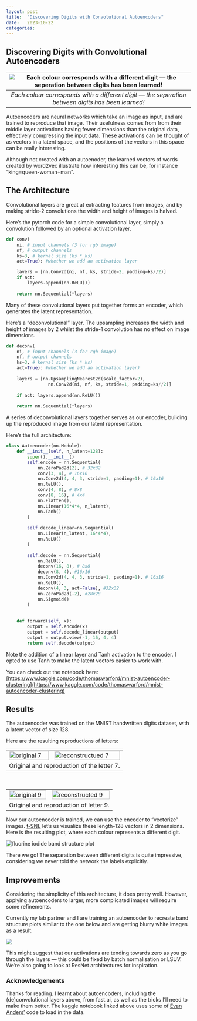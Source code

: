 ```yaml
---
layout: post
title:  "Discovering Digits with Convolutional Autoencoders"
date:   2023-10-22
categories:
---
```


## Discovering Digits with Convolutional Autoencoders

| ![Each colour corresponds with a different digit — the seperation between digits has been learned!](https://cdn-images-1.medium.com/max/2000/1*HUtqpAilJD_Rsa5sfEHNhQ.png) |
|:--:| 
| *Each colour corresponds with a different digit — the seperation between digits has been learned!* |

Autoencoders are neural networks which take an image as input, and are trained to reproduce that image. Their usefulness comes from from their middle layer activations having fewer dimensions than the original data, effectively compressing the input data. These activations can be thought of as vectors in a latent space, and the positions of the vectors in this space can be really interesting.

Although not created with an autoenoder, the learned vectors of words created by word2vec illustrate how interesting this can be, for instance “king=queen-woman+man”.

## The Architecture

Convolutional layers are great at extracting features from images, and by making stride-2 convolutions the width and height of images is halved.

Here’s the pytorch code for a simple convolutional layer, simply a convolution followed by an optional activation layer.

~~~python
def conv(
    ni, # input channels (3 for rgb image)
    nf, # output channels
    ks=3, # kernal size (ks * ks)
    act=True): #whether we add an activation layer

    layers = [nn.Conv2d(ni, nf, ks, stride=2, padding=ks//2)]
    if act:
        layers.append(nn.ReLU())
    
    return nn.Sequential(*layers)
~~~
Many of these convolutional layers put together forms an encoder, which generates the latent representation.

Here’s a “deconvolutional” layer. The upsampling increases the width and height of images by 2 whilst the stride-1 convolution has no effect on image dimensions.

~~~python
def deconv(
    ni, # input channels (3 for rgb image)
    nf, # output channels
    ks=3, # kernal size (ks * ks)
    act=True): #whether we add an activation layer)
    
    layers = [nn.UpsamplingNearest2d(scale_factor=2), 
                nn.Conv2d(ni, nf, ks, stride=1, padding=ks//2)]
    
    if act: layers.append(nn.ReLU())
    
    return nn.Sequential(*layers)
~~~
A series of deconvolutional layers together serves as our encoder, building up the reproduced image from our latent representation.

Here’s the full architecture:
~~~python
class Autoencoder(nn.Module):
    def __init__(self, n_latent=128):
        super().__init__()
        self.encode = nn.Sequential(
            nn.ZeroPad2d(2), # 32x32
            conv(3, 4), # 16x16
            nn.Conv2d(4, 4, 3, stride=1, padding=1), # 16x16
            nn.ReLU(),
            conv(4, 8), # 8x8
            conv(8, 16), # 4x4
            nn.Flatten(),
            nn.Linear(16*4*4, n_latent),
            nn.Tanh()
        )
        
        self.decode_linear=nn.Sequential(
            nn.Linear(n_latent, 16*4*4),
            nn.ReLU()
        )
        
        self.decode = nn.Sequential(
            nn.ReLU(),
            deconv(16, 8), # 8x8
            deconv(8, 4), #16x16
            nn.Conv2d(4, 4, 3, stride=1, padding=1), # 16x16
            nn.ReLU(),
            deconv(4, 3, act=False), #32x32
            nn.ZeroPad2d(-2), #28x28
            nn.Sigmoid()
        )
        
    
    def forward(self, x):
        output = self.encode(x)
        output = self.decode_linear(output)
        output = output.view(-1, 16, 4, 4)
        return self.decode(output)
~~~

Note the addition of a linear layer and Tanh activation to the encoder. I opted to use Tanh to make the latent vectors easier to work with.

You can check out the notebook here: [https://www.kaggle.com/code/thomaswarford/mnist-autoencoder-clustering](https://www.kaggle.com/code/thomaswarford/mnist-autoencoder-clustering)

## Results

The autoencoder was trained on the MNIST handwritten digits dataset, with a latent vector of size 128.

Here are the resulting reproductions of letters:

<table>
  <tr>
    <td><img src="https://cdn-images-1.medium.com/max/2000/1*edh5_iY1RWtR2AX-_lEiJA.png" alt="original 7" style="width: 100%; image-rendering: pixelated;"/></td>
    <td><img src="https://cdn-images-1.medium.com/max/2000/1*GVuns1RKcMnBr58vRQr1-Q.png" alt="reconstructued 7" style="width: 100%; image-rendering: pixelated;"/></td>
  </tr>
  <tr>
    <td colspan="2">Original and reproduction of the letter 7.</td>
  </tr>
</table>
<br />
<table>
  <tr>
    <td><img src="https://cdn-images-1.medium.com/max/2000/1*zXfw3voKkCDuQx35TyzrSg.png" alt="original 9" style="width: 100%; image-rendering: pixelated;"/></td>
    <td><img src="https://cdn-images-1.medium.com/max/2000/1*tJcFhjI8M3X6Knln9gOQVQ.png" alt="reconstructed 9" style="width: 100%; image-rendering: pixelated;"/></td>
  </tr>
  <tr>
    <td colspan="2">Original and reproduction of letter 9.</td>
  </tr>
</table>

Now our autoencoder is trained, we can use the encoder to “vectorize” images. [t-SNE](https://en.wikipedia.org/wiki/T-distributed_stochastic_neighbor_embedding) let’s us visualize these length-128 vectors in 2 dimensions. Here is the resulting plot, where each colour represents a different digit.

![fluorine iodide band structure plot](https://cdn-images-1.medium.com/max/NaN/1*HUtqpAilJD_Rsa5sfEHNhQ.png)

There we go! The separation between different digits is quite impressive, considering we never told the network the labels explicitly.

## Improvements

Considering the simplicity of this architecture, it does pretty well. However, applying autoencoders to larger, more complicated images will require some refinements.

Currently my lab partner and I are training an autoencoder to recreate band structure plots similar to the one below and are getting blurry white images as a result.

![](https://cdn-images-1.medium.com/max/2000/1*eWdD9drcmn0rv_0keM_KFA.png)

This might suggest that our activations are tending towards zero as you go through the layers — this could be fixed by batch normalisation or LSUV. We’re also going to look at ResNet architectures for inspiration.

### Acknowledgements

Thanks for reading. I learnt about autoencoders, including the (de)convolutional layers above, from fast.ai, as well as the tricks I’ll need to make them better. The kaggle notebook linked above uses some of [Evan Anders’](https://www.kaggle.com/code/evananders/digit-recognizer-02-fine-tune-fastai-vision-mode) code to load in the data.
